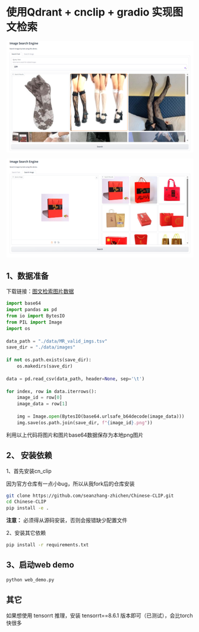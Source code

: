# 使用Qdrant + cnclip + gradio 实现图文检索

![Alt text](./data/assets/image1.png)

![Alt text](./data/assets/image2.png)


## 1、数据准备

下载链接：[图文检索图片数据](https://tianchi.aliyun.com/competition/entrance/532031/information)

```python
import base64
import pandas as pd
from io import BytesIO
from PIL import Image
import os

data_path = "./data/MR_valid_imgs.tsv"
save_dir = "./data/images"

if not os.path.exists(save_dir):
    os.makedirs(save_dir)

data = pd.read_csv(data_path, header=None, sep='\t')

for index, row in data.iterrows():
    image_id = row[0]
    image_data = row[1]

    img = Image.open(BytesIO(base64.urlsafe_b64decode(image_data)))
    img.save(os.path.join(save_dir, f"{image_id}.png"))

```

利用以上代码将图片和图片base64数据保存为本地png图片


## 2、 安装依赖

1、首先安装cn_clip

因为官方仓库有一点小bug，所以从我fork后的仓库安装
```bash
git clone https://github.com/seanzhang-zhichen/Chinese-CLIP.git
cd Chinese-CLIP
pip install -e .
```

**注意：** 必须得从源码安装，否则会报错缺少配置文件


2、安装其它依赖

```bash
pip install -r requirements.txt
```


## 3、启动web demo

```bash
python web_demo.py
```


## 其它

如果想使用 tensorrt 推理，安装 tensorrt==8.6.1 版本即可（已测试），会比torch快很多

